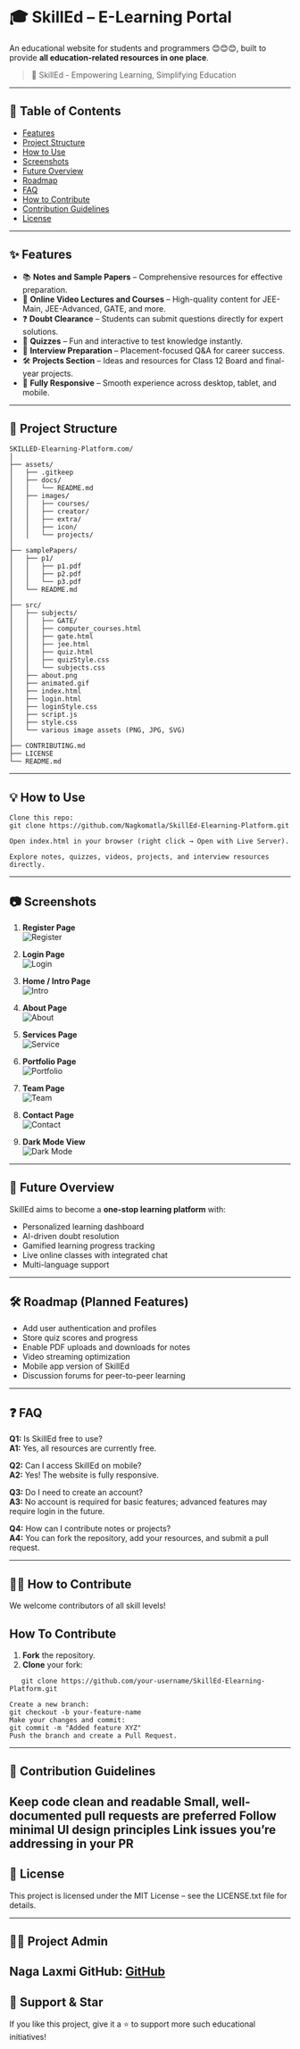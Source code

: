# 🎓 SkillEd – E-Learning Portal

An educational website for students and programmers 😊😊😊, built to provide **all education-related resources in one place**.

> 🚀 SkillEd - Empowering Learning, Simplifying Education

---

## 📑 Table of Contents
- [Features](#-features)
- [Project Structure](#-project-structure)
- [How to Use](#-how-to-use)
- [Screenshots](#-screenshots)
- [Future Overview](#-future-overview)
- [Roadmap](#-roadmap-planned-features)
- [FAQ](#-faq)
- [How to Contribute](#-how-to-contribute)
- [Contribution Guidelines](#-contribution-guidelines)
- [License](#-license)

---

## ✨ Features

* 📚 **Notes and Sample Papers** – Comprehensive resources for effective preparation.
* 🎥 **Online Video Lectures and Courses** – High-quality content for JEE-Main, JEE-Advanced, GATE, and more.
* ❓ **Doubt Clearance** – Students can submit questions directly for expert solutions.
* 🧠 **Quizzes** – Fun and interactive to test knowledge instantly.
* 💼 **Interview Preparation** – Placement-focused Q&A for career success.
* 🛠 **Projects Section** – Ideas and resources for Class 12 Board and final-year projects.
* 📱 **Fully Responsive** – Smooth experience across desktop, tablet, and mobile.

---

## 📁 Project Structure

```
SKILLED-Elearning-Platform.com/
│
├── assets/
│   ├── .gitkeep
│   ├── docs/
│   │   └── README.md
│   ├── images/
│   │   ├── courses/
│   │   ├── creator/
│   │   ├── extra/
│   │   ├── icon/
│   │   └── projects/
│
├── samplePapers/
│   ├── p1/
│   │   ├── p1.pdf
│   │   ├── p2.pdf
│   │   └── p3.pdf
│   └── README.md
│
├── src/
│   ├── subjects/
│   │   ├── GATE/
│   │   ├── computer_courses.html
│   │   ├── gate.html
│   │   ├── jee.html
│   │   ├── quiz.html
│   │   ├── quizStyle.css
│   │   └── subjects.css
│   ├── about.png
│   ├── animated.gif
│   ├── index.html
│   ├── login.html
│   ├── loginStyle.css
│   ├── script.js
│   ├── style.css
│   └── various image assets (PNG, JPG, SVG)
│
├── CONTRIBUTING.md
├── LICENSE
└── README.md
```


---

## 💡 How to Use

```
Clone this repo:
git clone https://github.com/Nagkomatla/SkillEd-Elearning-Platform.git

Open index.html in your browser (right click → Open with Live Server).

Explore notes, quizzes, videos, projects, and interview resources directly.

```
---

## 📷 Screenshots


1. **Register Page**  
   ![Register](Screenshots/register.png)  

2. **Login Page**  
   ![Login](Screenshots/login.png)  

3. **Home / Intro Page**  
   ![Intro](Screenshots/Intro.png)  

4. **About Page**  
   ![About](Screenshots/about.png)  

5. **Services Page**  
   ![Service](Screenshots/service.png)  

6. **Portfolio Page**  
   ![Portfolio](Screenshots/portfolio.png)  

7. **Team Page**  
   ![Team](Screenshots/team.png)  

8. **Contact Page**  
   ![Contact](Screenshots/contact.png)  

9. **Dark Mode View**  
   ![Dark Mode](Screenshots/darkmode.png)  
---

## 🔮 Future Overview

SkillEd aims to become a **one-stop learning platform** with:
- Personalized learning dashboard
- AI-driven doubt resolution
- Gamified learning progress tracking
- Live online classes with integrated chat
- Multi-language support

---

## 🛠️ Roadmap (Planned Features)

* Add user authentication and profiles
* Store quiz scores and progress
* Enable PDF uploads and downloads for notes
* Video streaming optimization
* Mobile app version of SkillEd
* Discussion forums for peer-to-peer learning

---

## ❓ FAQ

**Q1:** Is SkillEd free to use?  
**A1:** Yes, all resources are currently free.

**Q2:** Can I access SkillEd on mobile?  
**A2:** Yes! The website is fully responsive.

**Q3:** Do I need to create an account?  
**A3:** No account is required for basic features; advanced features may require login in the future.

**Q4:** How can I contribute notes or projects?  
**A4:** You can fork the repository, add your resources, and submit a pull request.

---

## 🧑‍💻 How to Contribute

We welcome contributors of all skill levels!  

## How To Contribute

1. **Fork** the repository.  
2. **Clone** your fork:  
```
   git clone https://github.com/your-username/SkillEd-Elearning-Platform.git

Create a new branch:
git checkout -b your-feature-name
Make your changes and commit:
git commit -m "Added feature XYZ"
Push the branch and create a Pull Request.

```
---

## 🔖 Contribution Guidelines

Keep code clean and readable
Small, well-documented pull requests are preferred
Follow minimal UI design principles
Link issues you’re addressing in your PR
---

## 📜 License
This project is licensed under the MIT License – see the LICENSE.txt file for details.

---

## 🧑‍💻 Project Admin
Naga Laxmi
GitHub: [GitHub](https://github.com/Nagkomatla)
---

## 🙌 Support & Star
If you like this project, give it a ⭐ to support more such educational initiatives!